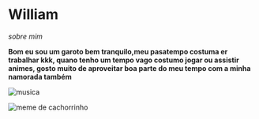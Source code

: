 # William


_sobre mim_


**Bom eu sou um garoto bem tranquilo,meu pasatempo costuma er trabalhar kkk, quano tenho um tempo vago costumo jogar ou assistir animes, gosto muito de aproveitar boa parte do meu tempo com a minha namorada também**




![musica](https://youtu.be/lm50i_r-pd8?si=O2jvyUjbvezyuzvw)



![meme de cachorrinho](https://media2.giphy.com/media/v1.Y2lkPTc5MGI3NjExeDRhNmQ2OGV1MGtqZG1jZWU0djRmOWx0dnR3eHBwa3RyZGNrc2FhdyZlcD12MV9pbnRlcm5hbF9naWZfYnlfaWQmY3Q9Zw/MuztdWJQ4PR7i/giphy.gif)
